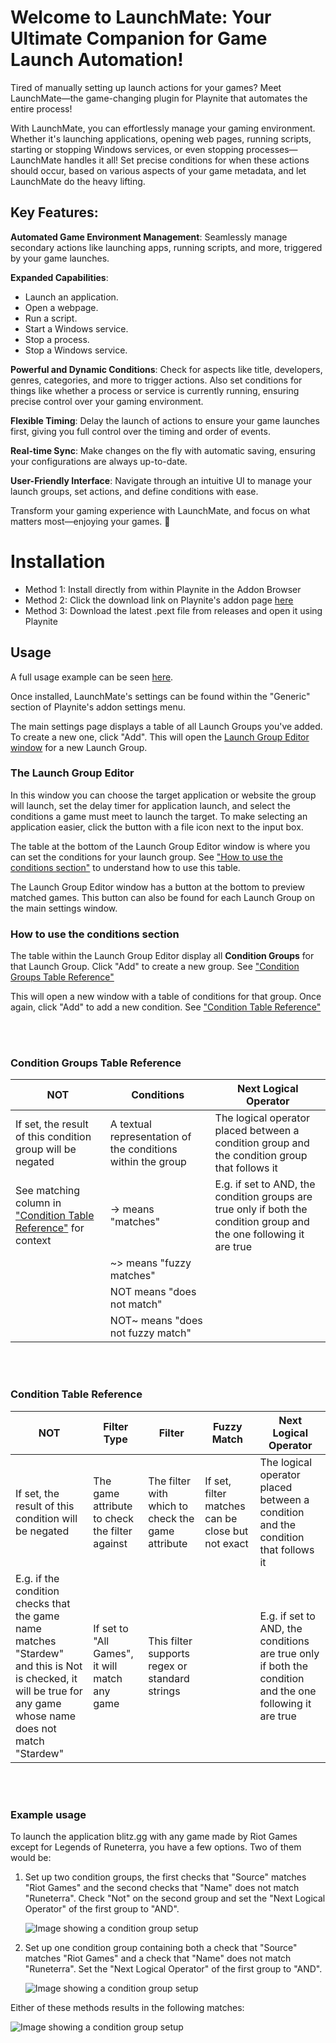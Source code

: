 # Welcome to LaunchMate: Your Ultimate Companion for Game Launch Automation!

Tired of manually setting up launch actions for your games? Meet LaunchMate—the game-changing plugin for Playnite that automates the entire process!

With LaunchMate, you can effortlessly manage your gaming environment. Whether it's launching applications, opening web pages, running scripts, starting or stopping Windows services, or even stopping processes—LaunchMate handles it all! Set precise conditions for when these actions should occur, based on various aspects of your game metadata, and let LaunchMate do the heavy lifting.

## Key Features:

**Automated Game Environment Management**: Seamlessly manage secondary actions like launching apps, running scripts, and more, triggered by your game launches.

**Expanded Capabilities**:
- Launch an application.
- Open a webpage.
- Run a script.
- Start a Windows service.
- Stop a process.
- Stop a Windows service.

**Powerful and Dynamic Conditions**: Check for aspects like title, developers, genres, categories, and more to trigger actions. Also set conditions for things like whether a process or service is currently running, ensuring precise control over your gaming environment.

**Flexible Timing**: Delay the launch of actions to ensure your game launches first, giving you full control over the timing and order of events.

**Real-time Sync**: Make changes on the fly with automatic saving, ensuring your configurations are always up-to-date.

**User-Friendly Interface**: Navigate through an intuitive UI to manage your launch groups, set actions, and define conditions with ease.

Transform your gaming experience with LaunchMate, and focus on what matters most—enjoying your games. 🚀

# Installation
- Method 1: Install directly from within Playnite in the Addon Browser
- Method 2: Click the download link on Playnite's addon page [here](https://playnite.link/addons.html#LaunchMate_61d7fcec-322d-4eb6-b981-1c8f8122ddc8)
- Method 3: Download the latest .pext file from releases and open it using Playnite

## Usage

A full usage example can be seen [here](#example-usage).

Once installed, LaunchMate's settings can be found within the "Generic" section of Playnite's addon settings menu.

The main settings page displays a table of all Launch Groups you've added. To create a new one, click "Add". This will open the [Launch Group Editor window](#the-launch-group-editor) for a new Launch Group. 

### The Launch Group Editor

In this window you can choose the target application or website the group will launch, set the delay timer for application launch, and select the conditions a game must meet to launch the target. To make selecting an application easier, click the button with a file icon next to the input box.

The table at the bottom of the Launch Group Editor window is where you can set the conditions for your launch group. See ["How to use the conditions section"](#how-to-use-the-conditions-section) to understand how to use this table.

The Launch Group Editor window has a button at the bottom to preview matched games. This button can also be found for each Launch Group on the main settings window.


### How to use the conditions section

The table within the Launch Group Editor display all **Condition Groups** for that Launch Group. Click "Add" to create a new group. See ["Condition Groups Table Reference"](#condition-groups-table-reference)

This will open a new window with a table of conditions for that group. Once again, click "Add" to add a new condition. See ["Condition Table Reference"](#condition-table-reference)

<br><br>

### Condition Groups Table Reference

| NOT | Conditions | Next Logical Operator |
| -------- | ------- | -------- |
| If set, the result of this condition group will be negated | A textual representation of the conditions within the group | The logical operator placed between a condition group and the condition group that follows it |
| See matching column in ["Condition Table Reference"](#condition-table-reference) for context | -> means "matches" | E.g. if set to AND, the condition groups are true only if both the condition group and the one following it are true |
| | ~> means "fuzzy matches" | |
| | NOT means "does not match" | |
| | NOT~ means "does not fuzzy match" | |

<br><br>

### Condition Table Reference

| NOT | Filter Type | Filter | Fuzzy Match | Next Logical Operator |
| -------- | ------- | -------- | ------- | ------- |
| If set, the result of this condition will be negated | The game attribute to check the filter against | The filter with which to check the game attribute | If set, filter matches can be close but not exact | The logical operator placed between a condition and the condition that follows it |
| E.g. if the condition checks that the game name matches "Stardew" and this is Not is checked, it will be true for any game whose name does not match "Stardew"| If set to "All Games", it will match any game | This filter supports regex or standard strings | | E.g. if set to AND, the conditions are true only if both the condition and the one following it are true |

<br><br>

### Example usage

To launch the application blitz.gg with any game made by Riot Games except for Legends of Runeterra, you have a few options. Two of them would be:

1. Set up two condition groups, the first checks that "Source" matches "Riot Games" and the second checks that "Name" does not match "Runeterra". Check "Not" on the second group and set the "Next Logical Operator" of the first group to "AND".

    ![Image showing a condition group setup](https://i.imgur.com/HvROKwx.png)

2. Set up one condition group containing both a check that "Source" matches "Riot Games" and a check that "Name" does not match "Runeterra". Set the "Next Logical Operator" of the first group to "AND".

    ![Image showing a condition group setup](https://i.imgur.com/BzMBR14.png)

Either of these methods results in the following matches:
    
![Image showing a condition group setup](https://i.imgur.com/2xVxs6f.png)
